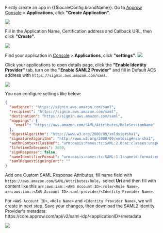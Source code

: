 <IntegrationDetailCard :title="`Configure {{$localeConfig.brandName}} SAML2 IDP`">

Firstly create an app in {{$localeConfig.brandName}}. Go to [Approw Console](https://console.approw.com) > **Applications**, click **"Create Application"**.

![](~@imagesEnUs/integration/ali-cloud/1-4.jpg)

Fill in the Application Name, Certification address and Callback URL, then click **"Create"**.

![](~@imagesEnUs/integration/tencent-cloud/1-1.jpg)

Find your application in [Console](https://console.approw.com/) > **Applications**, click **"settings"**.
![](~@imagesEnUs/integration/aws/1-1.png)

Click your applications to open details page, click the **"Enable Identity Provider"** tab, turn on the **"Enable SAML2 Provider"** and fill in Default ACS address with `https://signin.aws.amazon.com/saml`.

![](~@imagesEnUs/integration/aws/1-2.png)

You can configure settings like below:

```json
{
  "audience": "https://signin.aws.amazon.com/saml",
  "recipient": "https://signin.aws.amazon.com/saml",
  "destination": "https://signin.aws.amazon.com/saml",
  "mappings": {
    "email": "https://aws.amazon.com/SAML/Attributes/RoleSessionName"
  },
  "digestAlgorithm": "http://www.w3.org/2000/09/xmldsig#sha1",
  "signatureAlgorithm": "http://www.w3.org/2000/09/xmldsig#rsa-sha1",
  "authnContextClassRef": "urn:oasis:names:tc:SAML:2.0:ac:classes:unspecified",
  "lifetimeInSeconds": 3600,
  "signResponse": false,
  "nameIdentifierFormat": "urn:oasis:names:tc:SAML:1.1:nameid-format:emailAddress",
  "samlRequestSigningCert": ""
}
```

Add one Custom SAML Response Attributes, fill name field with `https://aws.amazon.com/SAML/Attributes/Role`，select **Uri** and then fill with content like this `arn:aws:iam::<AWS Account ID>:role/<Role Name>, arn:aws:iam::<AWS Account ID>:saml-provider/<Identity Provider Name>`.

For `<AWS Account ID>`, `<Role Name>` and `<Identity Provider Name>`, we will create in next step.
Save your changes, then download the SAML2 Identity Provider's metadata:<br>
https<span>://core<span>.approw.com<span>/api/v2/saml-idp/<applicationID\>/metadata

![](~@imagesEnUs/integration/aws/1-3.png)

</IntegrationDetailCard>
